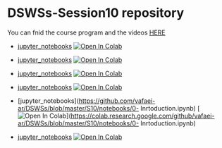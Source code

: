 # DSWSs-Session10 repository

You can fnid the course program and the videos [HERE](http://physics.ipm.ac.ir/~vafaei/scheduls/sess10.html)


- [jupyter_notebooks](https://github.com/vafaei-ar/DSWSs/blob/master/S10/notebooks/3-understanding-cnn-architecture.ipynb) [![Open In Colab](https://colab.research.google.com/assets/colab-badge.svg)](https://colab.research.google.com/github/vafaei-ar/DSWSs/blob/master/S10/notebooks/3-understanding-cnn-architecture.ipynb)

- [jupyter_notebooks](https://github.com/vafaei-ar/DSWSs/blob/master/S10/notebooks/1-Basics-of-MLP.ipynb) [![Open In Colab](https://colab.research.google.com/assets/colab-badge.svg)](https://colab.research.google.com/github/vafaei-ar/DSWSs/blob/master/S10/notebooks/1-Basics-of-MLP.ipynb)

- [jupyter_notebooks](https://github.com/vafaei-ar/DSWSs/blob/master/S10/notebooks/4-basic-cnn.ipynb) [![Open In Colab](https://colab.research.google.com/assets/colab-badge.svg)](https://colab.research.google.com/github/vafaei-ar/DSWSs/blob/master/S10/notebooks/4-basic-cnn.ipynb)

- [jupyter_notebooks](https://github.com/vafaei-ar/DSWSs/blob/master/S10/notebooks/5-advanced-cnn.ipynb) [![Open In Colab](https://colab.research.google.com/assets/colab-badge.svg)](https://colab.research.google.com/github/vafaei-ar/DSWSs/blob/master/S10/notebooks/5-advanced-cnn.ipynb)

- [jupyter_notebooks](https://github.com/vafaei-ar/DSWSs/blob/master/S10/notebooks/0- Inrtoduction.ipynb) [![Open In Colab](https://colab.research.google.com/assets/colab-badge.svg)](https://colab.research.google.com/github/vafaei-ar/DSWSs/blob/master/S10/notebooks/0- Inrtoduction.ipynb)

- [jupyter_notebooks](https://github.com/vafaei-ar/DSWSs/blob/master/S10/notebooks/2-Advanced-MLP.ipynb) [![Open In Colab](https://colab.research.google.com/assets/colab-badge.svg)](https://colab.research.google.com/github/vafaei-ar/DSWSs/blob/master/S10/notebooks/2-Advanced-MLP.ipynb)



